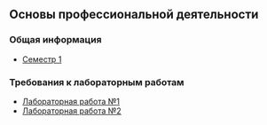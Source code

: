 ## Основы профессиональной деятельности


### Общая информация
- [Семестр 1](common/term_1.md)


### Требования к лабораторным работам
- [Лабораторная работа №1](labs/lab_1.md)
- [Лабораторная работа №2](labs/lab_2.md)
